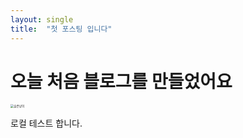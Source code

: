 ```yaml
---
layout: single
title:  "첫 포스팅 입니다"
---
```


# 오늘 처음 블로그를 만들었어요
<img src="https://user-images.githubusercontent.com/119569080/207503175-fc5ac6d5-7c5b-4109-8a27-237ecb6ecc6f.jpg" alt="슬픈냥이" style="zoom:33%;" />

로컬 테스트 합니다.

